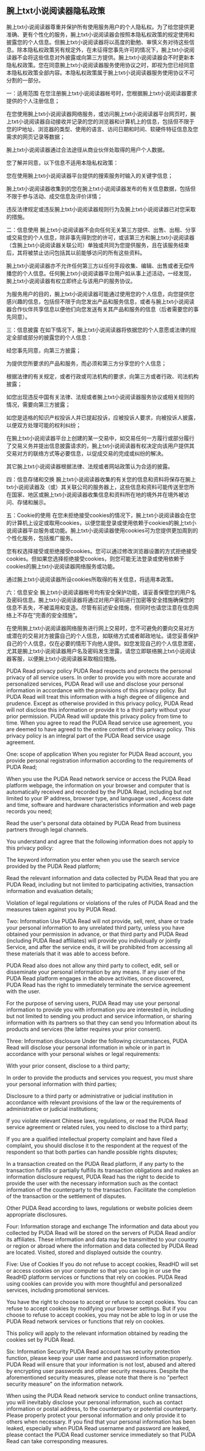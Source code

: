 ## 腕上txt小说阅读器隐私政策
腕上txt小说阅读器尊重并保护所有使用服务用户的个人隐私权。为了给您提供更准确、更有个性化的服务，腕上txt小说阅读器会按照本隐私权政策的规定使用和披露您的个人信息。但腕上txt小说阅读器将以高度的勤勉、审慎义务对待这些信息。除本隐私权政策另有规定外，在未征得您事先许可的情况下，腕上txt小说阅读器不会将这些信息对外披露或向第三方提供。腕上txt小说阅读器会不时更新本隐私权政策。您在同意腕上txt小说阅读器服务使用协议之时，即视为您已经同意本隐私权政策全部内容。本隐私权政策属于腕上txt小说阅读器服务使用协议不可分割的一部分。

一：适用范围
在您注册腕上txt小说阅读器帐号时，您根据腕上txt小说阅读器要求提供的个人注册信息；

在您使用腕上txt小说阅读器网络服务，或访问腕上txt小说阅读器平台网页时，腕上txt小说阅读器自动接收并记录的您的浏览器和计算机上的信息，包括但不限于您的IP地址、浏览器的类型、使用的语言、访问日期和时间、软硬件特征信息及您需求的网页记录等数据；

腕上txt小说阅读器通过合法途径从商业伙伴处取得的用户个人数据。

您了解并同意，以下信息不适用本隐私权政策：

您在使用腕上txt小说阅读器平台提供的搜索服务时输入的关键字信息；

腕上txt小说阅读器收集到的您在腕上txt小说阅读器发布的有关信息数据，包括但不限于参与活动、成交信息及评价详情；

违反法律规定或违反腕上txt小说阅读器规则行为及腕上txt小说阅读器已对您采取的措施。

二：信息使用
腕上txt小说阅读器不会向任何无关第三方提供、出售、出租、分享或交易您的个人信息，除非事先得到您的许可，或该第三方和腕上txt小说阅读器（含腕上txt小说阅读器关联公司）单独或共同为您提供服务，且在该服务结束后，其将被禁止访问包括其以前能够访问的所有这些资料。

腕上txt小说阅读器亦不允许任何第三方以任何手段收集、编辑、出售或者无偿传播您的个人信息。任何腕上txt小说阅读器平台用户如从事上述活动，一经发现，腕上txt小说阅读器有权立即终止与该用户的服务协议。

为服务用户的目的，腕上txt小说阅读器可能通过使用您的个人信息，向您提供您感兴趣的信息，包括但不限于向您发出产品和服务信息，或者与腕上txt小说阅读器合作伙伴共享信息以便他们向您发送有关其产品和服务的信息（后者需要您的事先同意）。

三：信息披露
在如下情况下，腕上txt小说阅读器将依据您的个人意愿或法律的规定全部或部分的披露您的个人信息：

经您事先同意，向第三方披露；

为提供您所要求的产品和服务，而必须和第三方分享您的个人信息；

根据法律的有关规定，或者行政或司法机构的要求，向第三方或者行政、司法机构披露；

如您出现违反中国有关法律、法规或者腕上txt小说阅读器服务协议或相关规则的情况，需要向第三方披露；

如您是适格的知识产权投诉人并已提起投诉，应被投诉人要求，向被投诉人披露，以便双方处理可能的权利纠纷；

在腕上txt小说阅读器平台上创建的某一交易中，如交易任何一方履行或部分履行了交易义务并提出信息披露请求的，腕上txt小说阅读器有权决定向该用户提供其交易对方的联络方式等必要信息，以促成交易的完成或纠纷的解决。

其它腕上txt小说阅读器根据法律、法规或者网站政策认为合适的披露。

四：信息存储和交换
腕上txt小说阅读器收集的有关您的信息和资料将保存在腕上txt小说阅读器及（或）其关联公司的服务器上，这些信息和资料可能传送至您所在国家、地区或腕上txt小说阅读器收集信息和资料所在地的境外并在境外被访问、存储和展示。

五：Cookie的使用
在您未拒绝接受cookies的情况下，腕上txt小说阅读器会在您的计算机上设定或取用cookies，以便您能登录或使用依赖于cookies的腕上txt小说阅读器平台服务或功能。腕上txt小说阅读器使用cookies可为您提供更加周到的个性化服务，包括推广服务。

您有权选择接受或拒绝接受cookies。您可以通过修改浏览器设置的方式拒绝接受cookies。但如果您选择拒绝接受cookies，则您可能无法登录或使用依赖于cookies的腕上txt小说阅读器网络服务或功能。

通过腕上txt小说阅读器所设cookies所取得的有关信息，将适用本政策。

六：信息安全
腕上txt小说阅读器帐号均有安全保护功能，请妥善保管您的用户名及密码信息。腕上txt小说阅读器将通过对用户密码进行加密等安全措施确保您的信息不丢失，不被滥用和变造。尽管有前述安全措施，但同时也请您注意在信息网络上不存在“完善的安全措施”。

在使用腕上txt小说阅读器网络服务进行网上交易时，您不可避免的要向交易对方或潜在的交易对方披露自己的个人信息，如联络方式或者邮政地址。请您妥善保护自己的个人信息，仅在必要的情形下向他人提供。如您发现自己的个人信息泄密，尤其是腕上txt小说阅读器用户名及密码发生泄露，请您立即联络腕上txt小说阅读器客服，以便腕上txt小说阅读器采取相应措施。

PUDA Read privacy policy
PUDA Read respects and protects the personal privacy of all service users. In order to provide you with more accurate and personalized services, PUDA Read will use and disclose your personal information in accordance with the provisions of this privacy policy. But PUDA Read will treat this information with a high degree of diligence and prudence. Except as otherwise provided in this privacy policy, PUDA Read will not disclose this information or provide it to a third party without your prior permission. PUDA Read will update this privacy policy from time to time. When you agree to read the PUDA Read service use agreement, you are deemed to have agreed to the entire content of this privacy policy. This privacy policy is an integral part of the PUDA Read service usage agreement.

One: scope of application
When you register for PUDA Read account, you provide personal registration information according to the requirements of PUDA Read;

When you use the PUDA Read network service or access the PUDA Read platform webpage, the information on your browser and computer that is automatically received and recorded by the PUDA Read, including but not limited to your IP address, browser type, and language used , Access date and time, software and hardware characteristics information and web page records you need;

Read the user's personal data obtained by PUDA Read from business partners through legal channels.

You understand and agree that the following information does not apply to this privacy policy:

The keyword information you enter when you use the search service provided by the PUDA Read platform;

Read the relevant information and data collected by PUDA Read that you are PUDA Read, including but not limited to participating activities, transaction information and evaluation details;

Violation of legal regulations or violations of the rules of PUDA Read and the measures taken against you by PUDA Read.

Two: Information Use
PUDA Read will not provide, sell, rent, share or trade your personal information to any unrelated third party, unless you have obtained your permission in advance, or that third party and PUDA Read (including PUDA Read affiliates) will provide you individually or jointly Service, and after the service ends, it will be prohibited from accessing all these materials that it was able to access before.

PUDA Read also does not allow any third party to collect, edit, sell or disseminate your personal information by any means. If any user of the PUDA Read platform engages in the above activities, once discovered, PUDA Read has the right to immediately terminate the service agreement with the user.

For the purpose of serving users, PUDA Read may use your personal information to provide you with information you are interested in, including but not limited to sending you product and service information, or sharing information with its partners so that they can send you Information about its products and services (the latter requires your prior consent).

Three: Information disclosure
Under the following circumstances, PUDA Read will disclose your personal information in whole or in part in accordance with your personal wishes or legal requirements:

With your prior consent, disclose to a third party;

In order to provide the products and services you request, you must share your personal information with third parties;

Disclosure to a third party or administrative or judicial institution in accordance with relevant provisions of the law or the requirements of administrative or judicial institutions;

If you violate relevant Chinese laws, regulations, or read the PUDA Read service agreement or related rules, you need to disclose to a third party;

If you are a qualified intellectual property complaint and have filed a complaint, you should disclose it to the respondent at the request of the respondent so that both parties can handle possible rights disputes;

In a transaction created on the PUDA Read platform, if any party to the transaction fulfills or partially fulfills its transaction obligations and makes an information disclosure request, PUDA Read has the right to decide to provide the user with the necessary information such as the contact information of the counterparty to the transaction. Facilitate the completion of the transaction or the settlement of disputes.

Other PUDA Read according to laws, regulations or website policies deem appropriate disclosures.

Four: Information storage and exchange
The information and data about you collected by PUDA Read will be stored on the servers of PUDA Read and/or its affiliates. These information and data may be transmitted to your country or region or abroad where the information and data collected by PUDA Read are located. Visited, stored and displayed outside the country.

Five: Use of Cookies
If you do not refuse to accept cookies, ReadHD will set or access cookies on your computer so that you can log in or use the ReadHD platform services or functions that rely on cookies. PUDA Read using cookies can provide you with more thoughtful and personalized services, including promotional services.

You have the right to choose to accept or refuse to accept cookies. You can refuse to accept cookies by modifying your browser settings. But if you choose to refuse to accept cookies, you may not be able to log in or use the PUDA Read network services or functions that rely on cookies.

This policy will apply to the relevant information obtained by reading the cookies set by PUDA Read.

Six: Information Security
PUDA Read account has security protection function, please keep your user name and password information properly. PUDA Read will ensure that your information is not lost, abused and altered by encrypting user passwords and other security measures. Despite the aforementioned security measures, please note that there is no "perfect security measure" on the information network.

When using the PUDA Read network service to conduct online transactions, you will inevitably disclose your personal information, such as contact information or postal address, to the counterparty or potential counterparty. Please properly protect your personal information and only provide it to others when necessary. If you find that your personal information has been leaked, especially when PUDA Read username and password are leaked, please contact the PUDA Read customer service immediately so that PUDA Read can take corresponding measures.
